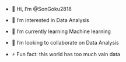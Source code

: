 - 👋 Hi, I’m @SonGoku2818
- 👀 I’m interested in Data Analysis
- 🌱 I’m currently learning Machine learning
- 💞️ I’m looking to collaborate on Data Analysis

- ⚡ Fun fact: this world has too much vain data 

<!---
SonGoku2818/SonGoku2818 is a ✨ special ✨ repository because its `README.md` (this file) appears on your GitHub profile.
You can click the Preview link to take a look at your changes.
--->
